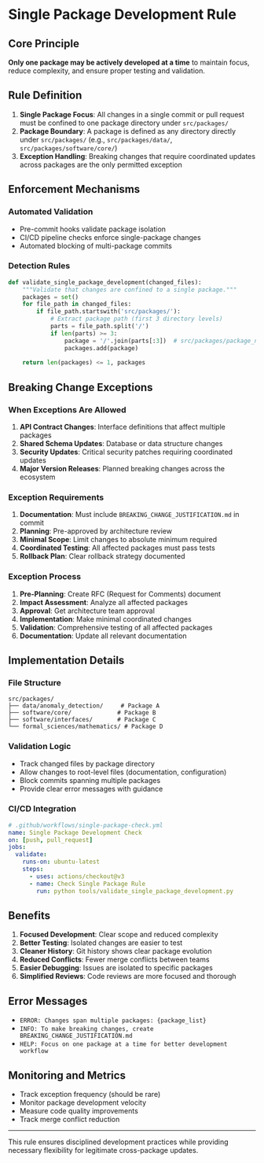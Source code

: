# Single Package Development Rule

## Core Principle
**Only one package may be actively developed at a time** to maintain focus, reduce complexity, and ensure proper testing and validation.

## Rule Definition
1. **Single Package Focus**: All changes in a single commit or pull request must be confined to one package directory under `src/packages/`
2. **Package Boundary**: A package is defined as any directory directly under `src/packages/` (e.g., `src/packages/data/`, `src/packages/software/core/`)
3. **Exception Handling**: Breaking changes that require coordinated updates across packages are the only permitted exception

## Enforcement Mechanisms

### Automated Validation
- Pre-commit hooks validate package isolation
- CI/CD pipeline checks enforce single-package changes
- Automated blocking of multi-package commits

### Detection Rules
```python
def validate_single_package_development(changed_files):
    """Validate that changes are confined to a single package."""
    packages = set()
    for file_path in changed_files:
        if file_path.startswith('src/packages/'):
            # Extract package path (first 3 directory levels)
            parts = file_path.split('/')
            if len(parts) >= 3:
                package = '/'.join(parts[:3])  # src/packages/package_name
                packages.add(package)
    
    return len(packages) <= 1, packages
```

## Breaking Change Exceptions

### When Exceptions Are Allowed
1. **API Contract Changes**: Interface definitions that affect multiple packages
2. **Shared Schema Updates**: Database or data structure changes
3. **Security Updates**: Critical security patches requiring coordinated updates
4. **Major Version Releases**: Planned breaking changes across the ecosystem

### Exception Requirements
1. **Documentation**: Must include `BREAKING_CHANGE_JUSTIFICATION.md` in commit
2. **Planning**: Pre-approved by architecture review
3. **Minimal Scope**: Limit changes to absolute minimum required
4. **Coordinated Testing**: All affected packages must pass tests
5. **Rollback Plan**: Clear rollback strategy documented

### Exception Process
1. **Pre-Planning**: Create RFC (Request for Comments) document
2. **Impact Assessment**: Analyze all affected packages
3. **Approval**: Get architecture team approval
4. **Implementation**: Make minimal coordinated changes
5. **Validation**: Comprehensive testing of all affected packages
6. **Documentation**: Update all relevant documentation

## Implementation Details

### File Structure
```
src/packages/
├── data/anomaly_detection/     # Package A
├── software/core/             # Package B  
├── software/interfaces/       # Package C
└── formal_sciences/mathematics/ # Package D
```

### Validation Logic
- Track changed files by package directory
- Allow changes to root-level files (documentation, configuration)
- Block commits spanning multiple packages
- Provide clear error messages with guidance

### CI/CD Integration
```yaml
# .github/workflows/single-package-check.yml
name: Single Package Development Check
on: [push, pull_request]
jobs:
  validate:
    runs-on: ubuntu-latest
    steps:
      - uses: actions/checkout@v3
      - name: Check Single Package Rule
        run: python tools/validate_single_package_development.py
```

## Benefits
1. **Focused Development**: Clear scope and reduced complexity
2. **Better Testing**: Isolated changes are easier to test
3. **Cleaner History**: Git history shows clear package evolution
4. **Reduced Conflicts**: Fewer merge conflicts between teams
5. **Easier Debugging**: Issues are isolated to specific packages
6. **Simplified Reviews**: Code reviews are more focused and thorough

## Error Messages
- `ERROR: Changes span multiple packages: {package_list}`
- `INFO: To make breaking changes, create BREAKING_CHANGE_JUSTIFICATION.md`
- `HELP: Focus on one package at a time for better development workflow`

## Monitoring and Metrics
- Track exception frequency (should be rare)
- Monitor package development velocity
- Measure code quality improvements
- Track merge conflict reduction

---

This rule ensures disciplined development practices while providing necessary flexibility for legitimate cross-package updates.